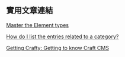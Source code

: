 ## 實用文章連結

[Master the Element types](https://straightupcraft.com/articles/master-the-element-types-craft-cms)

[How do I list the entries related to a category?](http://buildwithcraft.com/help/entries-related-to-category)

[Getting Crafty: Getting to know Craft CMS](http://bluegg.co.uk/blog/getting-crafty-getting-to-know-craft-cms)
